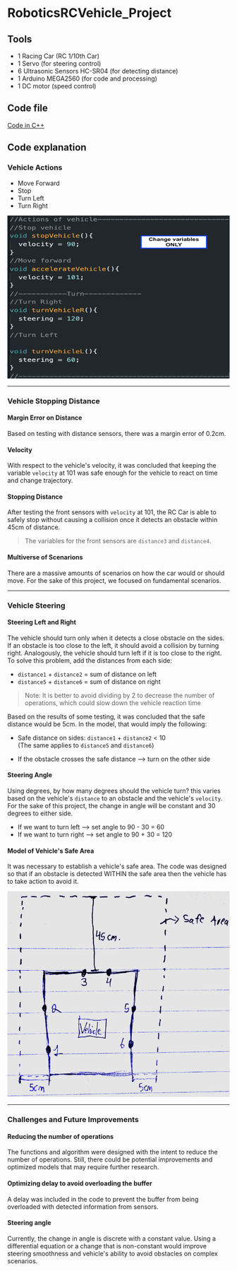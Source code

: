 # RoboticsRCVehicle_Project

## Tools
* 1 Racing Car (RC 1/10th Car)
* 1 Servo (for steering control)
* 6 Ultrasonic Sensors HC-SR04 (for detecting distance)
* 1 Arduino MEGA2560 (for code and processing)
* 1 DC motor (speed control)

## Code file
[Code in C++](RoboticsRCVehicle_Code.ino)

## Code explanation

### Vehicle Actions
* Move Forward
* Stop
* Turn Left
* Turn Right

![Functions with Actions](/Images/RC_Actions.png)

---

### Vehicle Stopping Distance
#### Margin Error on Distance
Based on testing with distance sensors, there was a margin error of 0.2cm. 

#### Velocity
With respect to the vehicle's velocity, it was concluded that keeping the variable `velocity` at 101 was safe enough for the vehicle to react on time and change trajectory.

#### Stopping Distance
After testing the front sensors with `velocity` at 101, the RC Car is able to safely stop without causing a collision once it detects an obstacle within 45cm of distance. 
>The variables for the front sensors are `distance3` and `distance4`.

#### Multiverse of Scenarions
There are a massive amounts of scenarios on how the car would or should move. For the sake of this project, we focused on fundamental scenarios.

---

### Vehicle Steering
#### Steering Left and Right
The vehicle should turn only when it detects a close obstacle on the sides. If an obstacle is too close to the left, it should avoid a collision by turning right. Analogously, the vehicle should turn left if it is too close to the right. To solve this problem, add the distances from each side:

+ `distance1` + `distance2` = sum of distance on left<br>
+ `distance5` + `distance6` = sum of distance on right<br>

>Note: It is better to avoid dividing by 2 to decrease the number of operations, which could slow down the vehicle reaction time

Based on the results of some testing, it was concluded that the safe distance would be 5cm. In the model, that would imply the following:

+ Safe distance on sides: `distance1` + `distance2` < 10<br>(The same applies to `distance5` and `distance6`)<br>

+ If the obstacle crosses the safe distance --> turn on the other side<br>

#### Steering Angle
Using degrees, by how many degrees should the vehicle turn? this varies based on the vehicle's `distance` to an obstacle and the vehicle's `velocity`. For the sake of this project, the change in angle will be constant and 30 degrees to either side.

+ If we want to turn left --> set angle to 90 - 30 = 60<br>
+ If we want to turn right --> set angle to 90 + 30 = 120<br>

#### Model of Vehicle's Safe Area
It was necessary to establish a vehicle's safe area. The code was designed so that if an obstacle is detected WITHIN the safe area then the vehicle has to take action to avoid it.

![Safe Area Model](/Images/Safe_Area_Model.png)

---

### Challenges and Future Improvements
#### Reducing the number of operations
The functions and algorithm were designed with the intent to reduce the number of operations. Still, there could be potential improvements and optimized models that may require further research.

#### Optimizing delay to avoid overloading the buffer
A delay was included in the code to prevent the buffer from being overloaded with detected information from sensors.

#### Steering angle
Currently, the change in angle is discrete with a constant value. Using a differential equation or a change that is non-constant would improve steering smoothness and vehicle's ability to avoid obstacles on complex scenarios.  
